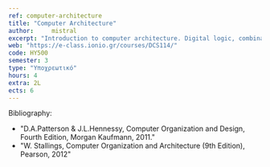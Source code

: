 ```yaml
---
ref: computer-architecture
title: "Computer Architecture"
author: 	mistral
excerpt: "Introduction to computer architecture. Digital logic, combinatorial and sequential logical circuits. Instruction set architectures. Instruction types, machine cycle and instruction execution. CISC and RISC architectures. Central Processing Unit (CPU). Performance and benchmarking. Instruction level parallelism and pipelining. Superscalar and VLIW processors. Main memory technologies. Memory hierarchies and cache memories. Virtual memory. Input-Output devices, buses and controllers. Interrupts and DMA techniques."
web: "https://e-class.ionio.gr/courses/DCS114/"
code: ΗΥ500
semester: 3
type: "Υποχρεωτικό"
hours: 4
extra: 2L
ects: 6
---
```




Bibliography: 
  - "D.A.Patterson & J.L.Hennessy, Computer Organization and Design, Fourth Edition, Morgan Kaufmann, 2011."
  - "W. Stallings, Computer Organization and Architecture (9th Edition), Pearson, 2012"
  
